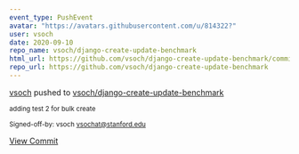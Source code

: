 ```yaml
---
event_type: PushEvent
avatar: "https://avatars.githubusercontent.com/u/814322?"
user: vsoch
date: 2020-09-10
repo_name: vsoch/django-create-update-benchmark
html_url: https://github.com/vsoch/django-create-update-benchmark/commit/84a08f92cec1544c87c262d95f073478562c2cea
repo_url: https://github.com/vsoch/django-create-update-benchmark
---
```


<a href='https://github.com/vsoch' target='_blank'>vsoch</a> pushed to <a href='https://github.com/vsoch/django-create-update-benchmark' target='_blank'>vsoch/django-create-update-benchmark</a>

<small>adding test 2 for bulk create

Signed-off-by: vsoch <vsochat@stanford.edu></small>

<a href='https://github.com/vsoch/django-create-update-benchmark/commit/84a08f92cec1544c87c262d95f073478562c2cea' target='_blank'>View Commit</a>